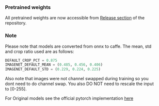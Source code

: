 
### Pretrained weights
All pretrained weights are now accessible from [Release section](https://github.com/Coderx7/SimpleNet/releases) of the repository.

### Note
Please note that models are converted from onnx to caffe.
The mean, std and crop ratio used are as follows: 
```python
DEFAULT_CROP_PCT = 0.875
IMAGENET_DEFAULT_MEAN = (0.485, 0.456, 0.406)
IMAGENET_DEFAULT_STD = (0.229, 0.224, 0.225)
```
Also note that images were not channel swapped during training so you dont need to 
do channel swap. 
You also DO NOT need to rescale the input to [0-255]. 

For Original models see the official pytorch implementation [here](https://github.com/Coderx7/SimpleNet_Pytorch) 
